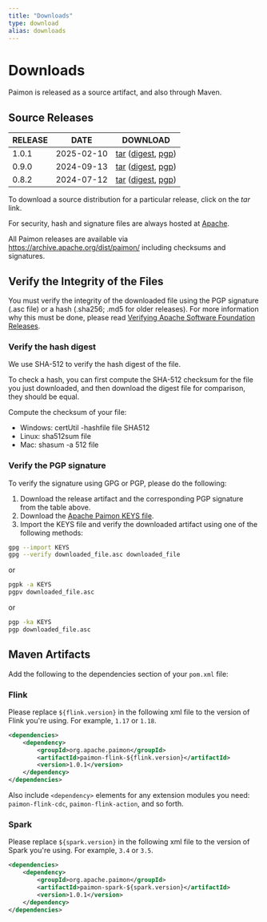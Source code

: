 ```yaml
---
title: "Downloads"
type: download
alias: downloads
---
```


# Downloads

Paimon is released as a source artifact, and also through Maven.

## Source Releases

| RELEASE | DATE       | DOWNLOAD                                                                                                                                                                                                                                                                                                           |
|---------|------------|--------------------------------------------------------------------------------------------------------------------------------------------------------------------------------------------------------------------------------------------------------------------------------------------------------------------|
| 1.0.1   | 2025-02-10 | [tar](https://www.apache.org/dyn/closer.lua/paimon/paimon-1.0.1/apache-paimon-1.0.1-src.tgz)               ([digest](https://downloads.apache.org/paimon/paimon-1.0.1/apache-paimon-1.0.1-src.tgz.sha512),                [pgp](https://downloads.apache.org/paimon/paimon-1.0.1/apache-paimon-1.0.1-src.tgz.asc)) |                                                                                                                                                                                                                                                                                                                                                                                                                                            |
| 0.9.0   | 2024-09-13 | [tar](https://www.apache.org/dyn/closer.lua/paimon/paimon-0.9.0/apache-paimon-0.9.0-src.tgz)               ([digest](https://downloads.apache.org/paimon/paimon-0.9.0/apache-paimon-0.9.0-src.tgz.sha512),                [pgp](https://downloads.apache.org/paimon/paimon-0.9.0/apache-paimon-0.9.0-src.tgz.asc)) |                                                                                                                                                                                                                                                                                                                                                                                                                                            |
| 0.8.2   | 2024-07-12 | [tar](https://www.apache.org/dyn/closer.lua/paimon/paimon-0.8.2/apache-paimon-0.8.2-src.tgz)               ([digest](https://downloads.apache.org/paimon/paimon-0.8.2/apache-paimon-0.8.2-src.tgz.sha512),                [pgp](https://downloads.apache.org/paimon/paimon-0.8.2/apache-paimon-0.8.2-src.tgz.asc)) |                                                                                                                                                                                                                                                                                                                                                                                                                                            |

To download a source distribution for a particular release, click on the *tar* link.

For security, hash and signature files are always hosted at [Apache](https://downloads.apache.org/).

All Paimon releases are available via https://archive.apache.org/dist/paimon/ including checksums and signatures.

## Verify the Integrity of the Files

You must verify the integrity of the downloaded file using the PGP signature (.asc file) or a hash (.sha256; .md5 for older releases). For more information why this must be done, please read [Verifying Apache Software Foundation Releases](https://www.apache.org/info/verification.html).

### Verify the hash digest

We use SHA-512 to verify the hash digest of the file.

To check a hash, you can first compute the SHA-512 checksum for the file you just downloaded, and then download the
digest file for comparison, they should be equal.

Compute the checksum of your file:
- Windows: certUtil -hashfile file SHA512
- Linux: sha512sum file
- Mac: shasum -a 512 file

### Verify the PGP signature

To verify the signature using GPG or PGP, please do the following:

1. Download the release artifact and the corresponding PGP signature from the table above.
2. Download the [Apache Paimon KEYS file](https://downloads.apache.org/paimon/KEYS).
3. Import the KEYS file and verify the downloaded artifact using one of the following methods:

```bash
gpg --import KEYS
gpg --verify downloaded_file.asc downloaded_file
```

or

```bash
pgpk -a KEYS
pgpv downloaded_file.asc
```

or

```bash
pgp -ka KEYS
pgp downloaded_file.asc
```

## Maven Artifacts

Add the following to the dependencies section of your `pom.xml` file:

### Flink

Please replace `${flink.version}` in the following xml file to the version of Flink you're using. For example, `1.17` or `1.18`.

```xml
<dependencies>
    <dependency>
        <groupId>org.apache.paimon</groupId>
        <artifactId>paimon-flink-${flink.version}</artifactId>
        <version>1.0.1</version>
    </dependency>
</dependencies>
```

Also include `<dependency>` elements for any extension modules you need: `paimon-flink-cdc`, `paimon-flink-action`, and so forth.

### Spark

Please replace `${spark.version}` in the following xml file to the version of Spark you're using. For example, `3.4` or `3.5`.

```xml
<dependencies>
    <dependency>
        <groupId>org.apache.paimon</groupId>
        <artifactId>paimon-spark-${spark.version}</artifactId>
        <version>1.0.1</version>
    </dependency>
</dependencies>
```
